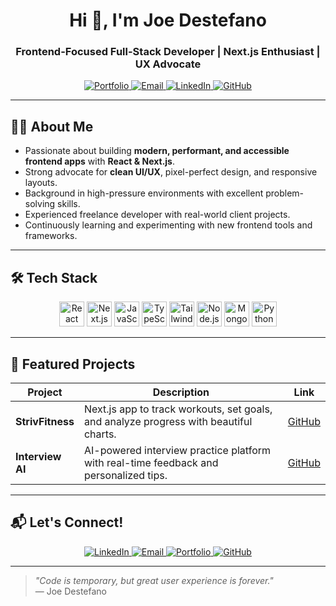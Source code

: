 <!--
🔥 Joe Destefano - GitHub Profile README
Modern • Clean • Frontend Focus • Interactive
-->

<h1 align="center">Hi 👋, I'm Joe Destefano</h1>
<h3 align="center">Frontend-Focused Full-Stack Developer | Next.js Enthusiast | UX Advocate</h3>

<p align="center">
  <a href="https://destefanojoewebdev.com" target="_blank" rel="noopener noreferrer" aria-label="Portfolio">
    <img alt="Portfolio" src="https://img.shields.io/badge/Portfolio-%23007ACC.svg?style=for-the-badge&logo=visual-studio-code&logoColor=white" />
  </a>
  <a href="mailto:joedestefano.webdev@gmail.com" aria-label="Email">
    <img alt="Email" src="https://img.shields.io/badge/Email-D14836?style=for-the-badge&logo=gmail&logoColor=white" />
  </a>
  <a href="https://linkedin.com/in/joeadestefano" target="_blank" rel="noopener noreferrer" aria-label="LinkedIn">
    <img alt="LinkedIn" src="https://img.shields.io/badge/LinkedIn-0A66C2?style=for-the-badge&logo=linkedin&logoColor=white" />
  </a>
  <a href="https://github.com/JDestefano11" target="_blank" rel="noopener noreferrer" aria-label="GitHub">
    <img alt="GitHub" src="https://img.shields.io/badge/GitHub-%23181717.svg?style=for-the-badge&logo=github&logoColor=white" />
  </a>
</p>

---

## 👨‍💻 About Me

- Passionate about building **modern, performant, and accessible frontend apps** with **React & Next.js**.  
- Strong advocate for **clean UI/UX**, pixel-perfect design, and responsive layouts.  
- Background in high-pressure environments with excellent problem-solving skills.  
- Experienced freelance developer with real-world client projects.  
- Continuously learning and experimenting with new frontend tools and frameworks.

---

## 🛠️ Tech Stack

<p align="center">
  <img alt="React" src="https://cdn.jsdelivr.net/gh/devicons/devicon/icons/react/react-original.svg" width="40" height="40" />
  <img alt="Next.js" src="https://cdn.jsdelivr.net/gh/devicons/devicon/icons/nextjs/nextjs-original.svg" width="40" height="40" />
  <img alt="JavaScript" src="https://cdn.jsdelivr.net/gh/devicons/devicon/icons/javascript/javascript-original.svg" width="40" height="40" />
  <img alt="TypeScript" src="https://cdn.jsdelivr.net/gh/devicons/devicon/icons/typescript/typescript-original.svg" width="40" height="40" />
  <img alt="Tailwind CSS" src="https://cdn.jsdelivr.net/gh/devicons/devicon/icons/tailwindcss/tailwindcss-plain.svg" width="40" height="40" />
  <img alt="Node.js" src="https://cdn.jsdelivr.net/gh/devicons/devicon/icons/nodejs/nodejs-original.svg" width="40" height="40" />
  <img alt="MongoDB" src="https://cdn.jsdelivr.net/gh/devicons/devicon/icons/mongodb/mongodb-original.svg" width="40" height="40" />
    <img alt="Python" src="https://cdn.jsdelivr.net/gh/devicons/devicon/icons/python/python-original.svg" width="40" height="40" />
</p>

---

## 🌟 Featured Projects

| Project         | Description                                           | Link                                                                        |
| --------------- | --------------------------------------------------- | --------------------------------------------------------------------------- |
| **StrivFitness** | Next.js app to track workouts, set goals, and analyze progress with beautiful charts. | [GitHub](https://github.com/JDestefano11/StrivFitness)                      |
| **Interview AI** | AI-powered interview practice platform with real-time feedback and personalized tips. | [GitHub](https://github.com/JDestefano11/interview-platform)                |

---

## 📬 Let's Connect!

<p align="center">
  <a href="https://linkedin.com/in/joeadestefano" target="_blank" rel="noopener noreferrer" aria-label="LinkedIn">
    <img src="https://img.shields.io/badge/LinkedIn-0A66C2?style=for-the-badge&logo=linkedin&logoColor=white" alt="LinkedIn" />
  </a>
  <a href="mailto:joedestefano.webdev@gmail.com" aria-label="Email">
    <img src="https://img.shields.io/badge/Email-D14836?style=for-the-badge&logo=gmail&logoColor=white" alt="Email" />
  </a>
  <a href="https://destefanojoewebdev.com" target="_blank" rel="noopener noreferrer" aria-label="Portfolio">
    <img src="https://img.shields.io/badge/Portfolio-%23007ACC.svg?style=for-the-badge&logo=visual-studio-code&logoColor=white" alt="Portfolio" />
  </a>
  <a href="https://github.com/JDestefano11" target="_blank" rel="noopener noreferrer" aria-label="GitHub">
    <img src="https://img.shields.io/badge/GitHub-%23181717.svg?style=for-the-badge&logo=github&logoColor=white" alt="GitHub" />
  </a>
</p>

---

> _"Code is temporary, but great user experience is forever."_  
> — Joe Destefano
